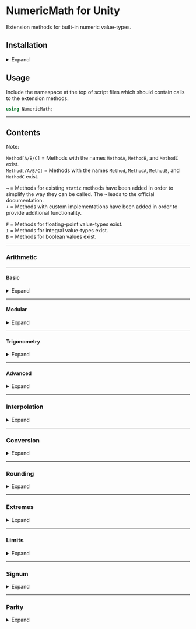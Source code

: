 # NumericMath for Unity
Extension methods for built-in numeric value-types.


## Installation
<details><summary>Expand</summary>

### Compatibility

Should work with Unity 2018.3+, except when using Scripting Runtime Version ".NET 3.5 Equivalent (Deprecated)".

### Installation via Git URL (recommended)
See [here](https://docs.unity3d.com/Manual/upm-ui-giturl.html) for how to install packages via Git URL by using the Unity Package Manager.  
See [here](https://docs.unity3d.com/Manual/upm-git.html) for how to do so manually by editing the "manifest.json" file in `[your project folder]/Packages/`.

### Installation from a local package (alternative)
See [here](https://docs.unity3d.com/Manual/upm-ui-local.html) for how to install packages from a local folder using the Unity Package Manager.  
See [here](https://docs.unity3d.com/Manual/upm-localpath.html) for how to do so manually by editing the "manifest.json" file in `[your project folder]/Packages/`.

</details>

## Usage

Include the namespace at the top of script files which should contain calls to the extension methods: 

```csharp
using NumericMath;
```


---


## Contents

Note:  

`Method[A/B/C]` = Methods with the names `MethodA`, `MethodB`, and `MethodC` exist.  
`Method[/A/B/C]` = Methods with the names `Method`, `MethodA`, `MethodB`, and `MethodC` exist.

`→` = Methods for existing `static` methods have been added in order to simplify the way they can be called. The `→` leads to the official documentation.  
`+` = Methods with custom implementations have been added in order to provide additional functionality.

`F` = Methods for floating-point value-types exist.  
`I` = Methods for integral value-types exist.  
`B` = Methods for boolean values exist.


---


### Arithmetic


---


#### Basic
<details><summary>Expand</summary>

##### Add `+` `F,I`
Returns a sequence of numbers (**excluding** the initial value), adding the specified `addend` a specified number of times.

```csharp
 (0).Add(2, 5);  // returns '[ 2,  4,  6,  8, 10]'
 (5).Add(5, 4);  // returns '[10, 15, 20, 25]'
(-5).Add(-1, 3); // returns '[-6, -7, -8]'
```

##### Subtract `+` `F,I`
Returns a sequence of numbers (**excluding** the initial value), subtracting the specified `subtrahend` a specified number of times.

```csharp
(10).Subtract(2, 5);  // returns '[ 8,  6,  4,  2,  0]'
 (1).Subtract(-2, 4); // returns '[ 3,  5,  7,  9]'
(-5).Subtract(1, 3);  // returns '[-6, -7, -8]'
```

##### Multiply `+` `F,I`
Returns a sequence of numbers (**excluding** the initial value), multiplying by the specified `factor` a specified number of times.

```csharp
 (1).Multiply(2, 5);  // returns '[ 2,  4,  8, 16, 32]'
 (1).Multiply(-2, 4); // returns '[-2,  4, -8, 16]'
(-5).Multiply(-1, 3); // returns '[ 5, -5,  5]'
```

##### Divide `+` `F,I`
Returns a sequence of numbers (**excluding** the initial value), dividing by the specified `divisor` a specified number of times.

```csharp
(1000f).Divide(10f, 5);  // returns '[100f,   10,    1, 0.1f, 0.01f]'
  (100).Divide(-2, 4);   // returns '[ -50,   25,  -12,    6]'
   (5f).Divide(0.5f, 3); // returns '[ 10f,  20f,  40f]'
```

##### Range [`→`](https://docs.microsoft.com/en-us/dotnet/api/system.linq.enumerable.range) / `+` `F,I`
Returns a sequence of numbers (**including** the initial value) with a specified length, incrementing by `one` by default.
```csharp
 (0).Range(3);      // returns '[ 0,   1,   2]'
 (0).Range(3, 5);   // returns '[ 0,   5,  10]'
(10).Range(3, 5);   // returns '[10,  15,  20]'
(-5).Range(3);      // returns '[-5,  -4,  -3]'
(-5).Range(3, -10); // returns '[-5, -15, -25]'
```

##### BigMul [`→`](https://docs.microsoft.com/en-us/dotnet/api/system.math.bigmul) `I`
Returns the full product of two numbers as the next-bigger value-type to avoid overflows.
```csharp
(1234567890).BigMul(1000000000); // returns '1234567890000000000L'
```

##### DivRem [`→`](https://docs.microsoft.com/en-us/dotnet/api/system.math.divrem) `I`
Returns the quotient of two numbers and also returns the remainder in an output parameter.
```csharp
int remainder;
 (5).DivRem(3, out remainder);   // returns '1', remainder == '2'
 (5).DivRem(-3, out remainder);  // returns '-1', remainder == '2'
(-5).DivRem(3, out remainder);   // returns '-1', remainder == '-2'
(-5).DivRem(-3, out remainder);  // returns '1', remainder == '-2'
```

</details>


---


#### Modular
<details><summary>Expand</summary>

##### Modulo `+` `F,I`
Repeats the sequence from `zero` to `divisor` (exclusively), with the direction and `sign` based on the `sign` of the `divisor`.
```csharp
var range = (-3).Range(7);      // returns '[-3, -2, -1,  0,  1,  2,  3]'
range.Select(i => i.Modulo(3);  // returns '[ 0,  1,  2,  0,  1,  2,  0]'
range.Select(i => i.Modulo(-3); // returns '[ 0, -2, -1,  0, -2, -1,  0]'
```

##### Remainder [`→`](https://docs.microsoft.com/en-us/dotnet/csharp/language-reference/operators/arithmetic-operators#remainder-operator-) `F,I`
Repeats the sequence from `zero` to `divisor` (exclusively), with the direction and `sign` based on the `sign` of the `dividend`.
```csharp
var range = (-3).Range(7);         // returns '[-3, -2, -1,  0,  1,  2,  3]'
range.Select(i => i.Remainder(3);  // returns '[ 0, -2, -1,  0,  1,  2,  0]'
range.Select(i => i.Remainder(-3); // returns '[ 0, -2, -1,  0,  1,  2,  0]'
```

</details>


---

#### Trigonometry
<details><summary>Expand</summary>

Note:  
`°` = Methods for non-hyperbolic trigonometric functions use `degrees` by default.

##### Sin/Asin `°` [`→`](https://docs.microsoft.com/en-us/dotnet/api/system.math.sin) [`→`](https://docs.microsoft.com/en-us/dotnet/api/system.math.asin) / Sinh [`→`](https://docs.microsoft.com/en-us/dotnet/api/system.math.sinh) `F`
Sin[/h]: Returns the (hyperbolic) sine of the angle.  
Asin: Returns the angle whose sine is the number.
```csharp
 (0f).Sin();  // returns '0f'
(90f).Sin();  // returns '1f'
 (0f).Asin(); // returns '0f'
 (1f).Asin(); // returns '90f'

 (5f).Sinh(); // returns '74.20321f'
```

##### Cos/Acos `°` [`→`](https://docs.microsoft.com/en-us/dotnet/api/system.math.cos) [`→`](https://docs.microsoft.com/en-us/dotnet/api/system.math.acos) / Cosh [`→`](https://docs.microsoft.com/en-us/dotnet/api/system.math.cosh) `F`
Cos[/h]: Returns the (hyperbolic) cosine of the angle.  
Acos: Returns the angle whose cosine is the number.
```csharp
 (0f).Cos();  // returns '1f'
(90f).Cos();  // returns '0f'
 (0f).Acos(); // returns '90f'
 (1f).Acos(); // returns '0f'

 (5f).Cosh(); // returns '74.20995f'
```

##### Tan/Atan[/2] `°` [`→`](https://docs.microsoft.com/en-us/dotnet/api/system.math.tan) [`→`](https://docs.microsoft.com/en-us/dotnet/api/system.math.atan) [`→`](https://docs.microsoft.com/en-us/dotnet/api/system.math.atan2) / Tanh [`→`](https://docs.microsoft.com/en-us/dotnet/api/system.math.tanh) `F`
Tan[/h]: Returns the (hyperbolic) tangent of the angle.  
Atan: Returns the angle whose tangent is the number.
```csharp
(45f).Tan();  // returns '1f'
 (1f).Atan(); // returns '45f'

 (5f).Tanh(); // returns '0.9999092f'
```

</details>


---


#### Advanced
<details><summary>Expand</summary>


##### Exp [`→`](https://docs.microsoft.com/en-us/dotnet/api/system.math.exp) `F`
Returns `e` raised to a power.
```csharp
(5f).Exp();       // returns '148.4132f'
(5f).Exp().Log(); // returns '5f'
```

##### Log [`→`](https://docs.microsoft.com/en-us/dotnet/api/system.math.log) `F`
Returns the logarithm of the number.
```csharp
(5f).Log();       // returns '1.609438f'
(5f).Log().Exp(); // returns '5f'
```

##### Pow [`→`](https://docs.microsoft.com/en-us/dotnet/api/system.math.pow) `F,I`
Returns the number raised to a power.
```csharp
 (10).Pow(3);   // returns '1000'
(10f).Pow(-3f); // returns '0.001'
```

##### Sqrt [`→`](https://docs.microsoft.com/en-us/dotnet/api/system.math.sqrt) `F`
Returns the square root of the number.
```csharp
 (4f).Sqrt(); // returns '2f'
(16f).Sqrt(); // returns '4f'
```

</details>


---


### Interpolation
<details><summary>Expand</summary>

#### Lerp `+` `F`
Linearly interpolates between two numbers by a percent value.
```csharp
  (0f).Lerp(0f, 10f);       // returns '0f'
(0.5f).Lerp(0f, 10f);       // returns '5f'
  (1f).Lerp(0f, 10f);       // returns '10f'

(1.1f).Lerp(0f, 10f);       // returns '11f'
(1.1f).Lerp(0f, 10f, true); // returns '10f'
```

#### InverseLerp `+` `F`
Calculates the percentage of the number between two numbers.
```csharp
 (0f).InverseLerp(0f, 10f);       // returns '0f'
 (5f).InverseLerp(0f, 10f);       // returns '0.5f'
(10f).InverseLerp(0f, 10f);       // returns '1f'

(11f).InverseLerp(0f, 10f);       // returns '1.1f'
(11f).InverseLerp(0f, 10f, true); // returns '1f'
```

#### Remap `+` `F`
Calculates the percentage of the number between two starting numbers via `InverseLerp` and applies it to two target numbers via `Lerp`.
```csharp
(5f).Remap(0f, 10f, 50f, 100f);   // returns '75f'
(5f).Remap(-20f, 10f, 10f, -20f); // returns '-15f'
```

</details>


---


### Conversion
<details><summary>Expand</summary>


#### ToBool `+` `F,I`
Returns `true` if the number is not `zero`.
```csharp
 (5).ToBool(); // returns 'false'
 (0).ToBool(); // returns 'true'
(-5).ToBool(); // returns 'false'
```

#### To[Degrees/Radians] `+` `F`
Converts an angle between `degrees` and `radians`.
```csharp
Math.PI.ToDegrees(); // returns '180d'
 (180d).ToRadians(); // returns '3.14159265358979d'
```

#### ToInvariantString `+` `F,I,B`
Returns a string representation of the number, using the [invariant Culture](https://docs.microsoft.com/en-us/dotnet/api/system.globalization.cultureinfo.invariantculture?view=net-5.0).
```csharp
      (5.5f).ToInvariantString();    // returns "5.5"
(123456.78f).ToInvariantString("N2") // returns "123,456.80" (rounded due to floating-point precision)
```

#### ToPercentString `+` `F`
Returns a string representation of the number, formatted as percent.
```csharp
(0.5f).ToInvariantString();  // returns "50.00 %"
(0.5f).ToInvariantString(0); // returns "50 %"
```

#### To[Binary/Hex]String `+` `I`
Returns a string representation of the number, formatted as binary/hexadecimal.
```csharp
(5).ToBinaryString(); // returns "00000101"
(5).ToHexString();    // returns "05"
```

#### To[Byte/Short/Int/Long/Float/Double/Decimal] `+` `B`
Returns a value representing the bool as `zero` or `one`.
```csharp
false.ToInt();   // returns '0'
 true.ToFloat(); // returns '1f'
```

</details>


---


### Rounding
<details><summary>Expand</summary>

#### Ceil[/ToInt] [`→`](https://docs.microsoft.com/en-us/dotnet/api/system.math.ceiling) / `+` `F`
Returns the smallest integral value greater than or equal to the number.
```csharp
 (5.5f).Ceil(); // returns  '6f'
(-5.5f).Ceil(); // returns '-5f'
```

#### Floor[/ToInt] [`→`](https://docs.microsoft.com/en-us/dotnet/api/system.math.floor) / `+` `F`
Returns the largest integral value less than or equal to the number.
```csharp
 (5.5f).Floor(); // returns  '5f'
(-5.5f).Floor(); // returns '-6f'
```

#### Round[/ToInt] [`→`](https://docs.microsoft.com/en-us/dotnet/api/system.math.round) / `+` `F`
Rounds a value to the nearest integer.
```csharp
 (5.4f).Round(); // returns  '5f'
 (5.5f).Round(); // returns  '6f'
(-5.4f).Round(); // returns '-5f'
(-5.5f).Round(); // returns '-6f'
```

#### Truncate [`→`](https://docs.microsoft.com/en-us/dotnet/api/system.math.truncate) `F`
Calculates the integral part of a number.
```csharp
 (5.5f).Truncate(); // returns  '5'
(-5.5f).Truncate(); // returns '-5'
```

</details>


---


### Extremes
<details><summary>Expand</summary>

#### Min [`→`](https://docs.microsoft.com/en-us/dotnet/api/system.math.min) `F,I`
Returns the smaller of two numbers.
```csharp
(5).Min(10); // returns '5'
```

#### Max [`→`](https://docs.microsoft.com/en-us/dotnet/api/system.math.max) `F,I`
Returns the larger of two numbers.
```csharp
(5).Max(10); // returns '10'
```

#### Is[[Negative/Positive/]Infinity / NaN] `+` `F`
Checks if the value is (negative/positive) infinity / `Not a Number`
```csharp
 (5f / 0f).IsPositiveInfinity(); // returns 'true'
(-5f / 0f).IsNegativeInfinity(); // returns 'true'
 (0f / 0f).IsNaN();              // returns 'true'
```

</details>


---


### Limits
<details><summary>Expand</summary>

#### Clamp `+` `F,I`
Returns the number which is clamped to the inclusive range of `min` and `max`.
```csharp
 (10).Clamp(-5, 5); // returns  '5'
(-10).Clamp(-5, 5); // returns '-5'
```
#### IsClamped[/01] `+` `F,I`
Checks whether the number is clamped to the range of `min` and `max`, inclusively by default.
```csharp
  (10).IsClamped(-5, 5);        // returns 'false'
   (5).IsClamped(-5, 5);        // returns 'true'
   (5).IsClamped(-5, 5, false); // returns 'false'
(0.5f).IsClamped01();           // returns 'true'
```

</details>


---


### Signum
<details><summary>Expand</summary>

#### Abs [`→`](https://docs.microsoft.com/en-us/dotnet/api/system.math.abs) `F,I`
Returns the absolute value of the number.

```csharp
 (5).Abs(); // returns '5'
(-5).Abs(); // returns '5'
```

#### Sign [`→`](https://docs.microsoft.com/en-us/dotnet/api/system.math.sign) `F,I`
Returns an integer which indicates the sign of a number.
```csharp
 (5).Sign(); // returns  '1'
 (0).Sign(); // returns  '0'
(-5).Sign(); // returns '-1'
```

</details>


---


### Parity
<details><summary>Expand</summary>

#### Is[Even/Odd] `+` `I`
Checks whether a number is even or odd.
```csharp
(5).IsEven(); // returns 'false'
(5).IsOdd();  // returns 'true'
```

</details>
